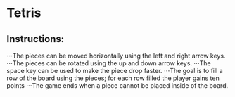 # Tetris

## Instructions:
⋅⋅⋅The pieces can be moved horizontally using the left and right arrow keys.
⋅⋅⋅The pieces can be rotated using the up and down arrow keys.
⋅⋅⋅The space key can be used to make the piece drop faster.
⋅⋅⋅The goal is to fill a row of the board using the pieces; for each row filled the player gains ten points
⋅⋅⋅The game ends when a piece cannot be placed inside of the board.

